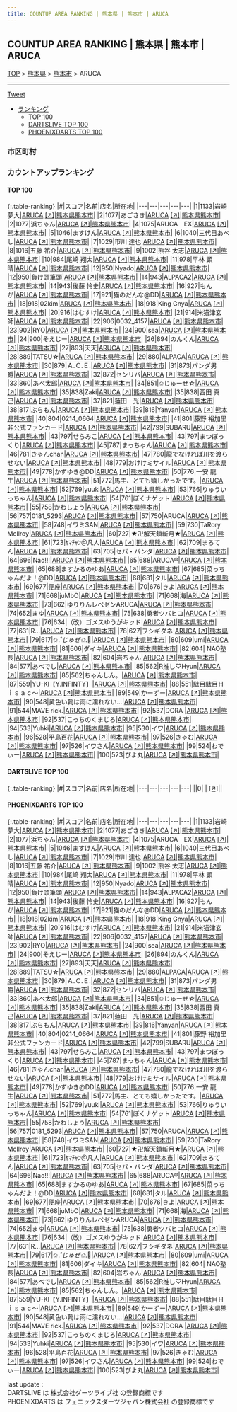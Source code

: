 ```yaml
---
title: COUNTUP AREA RANKING | 熊本県 | 熊本市 | ARUCA
---
```

## COUNTUP AREA RANKING | 熊本県 | 熊本市 | ARUCA

[TOP](/darts/rank/) > [熊本県](/darts/rank/熊本県/) > [熊本市](/darts/rank/熊本県/熊本市/) > ARUCA

___

<a href="https://twitter.com/share?ref_src=twsrc%5Etfw" data-text="COUNTUP AREA RANKING | 熊本県熊本市ARUCA" class="twitter-share-button" data-hashtags="DARTSLIVE,PHOENIXDARTS,darts,ダーツ" data-show-count="false">Tweet</a>

* [ランキング](#カウントアップランキング)
    * [TOP 100](#top-100)
    * [DARTSLIVE TOP 100](#dartslive-top-100)
    * [PHOENIXDARTS TOP 100](#phoenixdarts-top-100)

### 市区町村

<ul>

</ul>

### カウントアップランキング

#### TOP 100



{:.table-ranking}
|#|スコア|名前|店名|所在地|
|---|---|---|---|---|
|1|1133|<span class="rank-name-pd"><span class="pro-icon-pd"></span>岩崎 夢大</span>|<a href="/darts/rank/shops/76597.html">ARUCA</a> <a href="https://vs.phoenixdarts.com/jp/shop/shopDetailInfo/s_76597?s_seq=76597">[↗]</a>|<a href="/darts/rank/熊本県/熊本市">熊本県熊本市</a>|
|2|1077|<span class="rank-name-pd">あごさき</span>|<a href="/darts/rank/shops/76597.html">ARUCA</a> <a href="https://vs.phoenixdarts.com/jp/shop/shopDetailInfo/s_76597?s_seq=76597">[↗]</a>|<a href="/darts/rank/熊本県/熊本市">熊本県熊本市</a>|
|2|1077|<span class="rank-name-pd">浜ちゃん</span>|<a href="/darts/rank/shops/76597.html">ARUCA</a> <a href="https://vs.phoenixdarts.com/jp/shop/shopDetailInfo/s_76597?s_seq=76597">[↗]</a>|<a href="/darts/rank/熊本県/熊本市">熊本県熊本市</a>|
|4|1075|<span class="rank-name-pd">ARUCA　EX</span>|<a href="/darts/rank/shops/76597.html">ARUCA</a> <a href="https://vs.phoenixdarts.com/jp/shop/shopDetailInfo/s_76597?s_seq=76597">[↗]</a>|<a href="/darts/rank/熊本県/熊本市">熊本県熊本市</a>|
|5|1046|<span class="rank-name-pd">ますけん</span>|<a href="/darts/rank/shops/76597.html">ARUCA</a> <a href="https://vs.phoenixdarts.com/jp/shop/shopDetailInfo/s_76597?s_seq=76597">[↗]</a>|<a href="/darts/rank/熊本県/熊本市">熊本県熊本市</a>|
|6|1040|<span class="rank-name-pd">三代目あべし</span>|<a href="/darts/rank/shops/76597.html">ARUCA</a> <a href="https://vs.phoenixdarts.com/jp/shop/shopDetailInfo/s_76597?s_seq=76597">[↗]</a>|<a href="/darts/rank/熊本県/熊本市">熊本県熊本市</a>|
|7|1029|<span class="rank-name-pd"><span class="pro-icon-pd"></span>市川 達也</span>|<a href="/darts/rank/shops/76597.html">ARUCA</a> <a href="https://vs.phoenixdarts.com/jp/shop/shopDetailInfo/s_76597?s_seq=76597">[↗]</a>|<a href="/darts/rank/熊本県/熊本市">熊本県熊本市</a>|
|8|1016|<span class="rank-name-pd">五藤 祐介</span>|<a href="/darts/rank/shops/76597.html">ARUCA</a> <a href="https://vs.phoenixdarts.com/jp/shop/shopDetailInfo/s_76597?s_seq=76597">[↗]</a>|<a href="/darts/rank/熊本県/熊本市">熊本県熊本市</a>|
|9|1002|<span class="rank-name-pd">熊谷 太志</span>|<a href="/darts/rank/shops/76597.html">ARUCA</a> <a href="https://vs.phoenixdarts.com/jp/shop/shopDetailInfo/s_76597?s_seq=76597">[↗]</a>|<a href="/darts/rank/熊本県/熊本市">熊本県熊本市</a>|
|10|984|<span class="rank-name-pd"><span class="pro-icon-pd"></span>尾崎 翔太</span>|<a href="/darts/rank/shops/76597.html">ARUCA</a> <a href="https://vs.phoenixdarts.com/jp/shop/shopDetailInfo/s_76597?s_seq=76597">[↗]</a>|<a href="/darts/rank/熊本県/熊本市">熊本県熊本市</a>|
|11|978|<span class="rank-name-pd">平林 顕晴</span>|<a href="/darts/rank/shops/76597.html">ARUCA</a> <a href="https://vs.phoenixdarts.com/jp/shop/shopDetailInfo/s_76597?s_seq=76597">[↗]</a>|<a href="/darts/rank/熊本県/熊本市">熊本県熊本市</a>|
|12|950|<span class="rank-name-pd">Nyado</span>|<a href="/darts/rank/shops/76597.html">ARUCA</a> <a href="https://vs.phoenixdarts.com/jp/shop/shopDetailInfo/s_76597?s_seq=76597">[↗]</a>|<a href="/darts/rank/熊本県/熊本市">熊本県熊本市</a>|
|12|950|<span class="rank-name-pd">負け頭筆頭</span>|<a href="/darts/rank/shops/76597.html">ARUCA</a> <a href="https://vs.phoenixdarts.com/jp/shop/shopDetailInfo/s_76597?s_seq=76597">[↗]</a>|<a href="/darts/rank/熊本県/熊本市">熊本県熊本市</a>|
|14|943|<span class="rank-name-pd">ALPACA2</span>|<a href="/darts/rank/shops/76597.html">ARUCA</a> <a href="https://vs.phoenixdarts.com/jp/shop/shopDetailInfo/s_76597?s_seq=76597">[↗]</a>|<a href="/darts/rank/熊本県/熊本市">熊本県熊本市</a>|
|14|943|<span class="rank-name-pd">後藤 怜史</span>|<a href="/darts/rank/shops/76597.html">ARUCA</a> <a href="https://vs.phoenixdarts.com/jp/shop/shopDetailInfo/s_76597?s_seq=76597">[↗]</a>|<a href="/darts/rank/熊本県/熊本市">熊本県熊本市</a>|
|16|927|<span class="rank-name-pd">もんが</span>|<a href="/darts/rank/shops/76597.html">ARUCA</a> <a href="https://vs.phoenixdarts.com/jp/shop/shopDetailInfo/s_76597?s_seq=76597">[↗]</a>|<a href="/darts/rank/熊本県/熊本市">熊本県熊本市</a>|
|17|921|<span class="rank-name-pd">猫のだんな@DD</span>|<a href="/darts/rank/shops/76597.html">ARUCA</a> <a href="https://vs.phoenixdarts.com/jp/shop/shopDetailInfo/s_76597?s_seq=76597">[↗]</a>|<a href="/darts/rank/熊本県/熊本市">熊本県熊本市</a>|
|18|918|<span class="rank-name-pd">02kim</span>|<a href="/darts/rank/shops/76597.html">ARUCA</a> <a href="https://vs.phoenixdarts.com/jp/shop/shopDetailInfo/s_76597?s_seq=76597">[↗]</a>|<a href="/darts/rank/熊本県/熊本市">熊本県熊本市</a>|
|18|918|<span class="rank-name-pd">King Gnya</span>|<a href="/darts/rank/shops/76597.html">ARUCA</a> <a href="https://vs.phoenixdarts.com/jp/shop/shopDetailInfo/s_76597?s_seq=76597">[↗]</a>|<a href="/darts/rank/熊本県/熊本市">熊本県熊本市</a>|
|20|916|<span class="rank-name-pd">はむすけ</span>|<a href="/darts/rank/shops/76597.html">ARUCA</a> <a href="https://vs.phoenixdarts.com/jp/shop/shopDetailInfo/s_76597?s_seq=76597">[↗]</a>|<a href="/darts/rank/熊本県/熊本市">熊本県熊本市</a>|
|21|914|<span class="rank-name-pd">米猫津玄師</span>|<a href="/darts/rank/shops/76597.html">ARUCA</a> <a href="https://vs.phoenixdarts.com/jp/shop/shopDetailInfo/s_76597?s_seq=76597">[↗]</a>|<a href="/darts/rank/熊本県/熊本市">熊本県熊本市</a>|
|22|906|<span class="rank-name-pd">0032_4157</span>|<a href="/darts/rank/shops/76597.html">ARUCA</a> <a href="https://vs.phoenixdarts.com/jp/shop/shopDetailInfo/s_76597?s_seq=76597">[↗]</a>|<a href="/darts/rank/熊本県/熊本市">熊本県熊本市</a>|
|23|902|<span class="rank-name-pd">RYO</span>|<a href="/darts/rank/shops/76597.html">ARUCA</a> <a href="https://vs.phoenixdarts.com/jp/shop/shopDetailInfo/s_76597?s_seq=76597">[↗]</a>|<a href="/darts/rank/熊本県/熊本市">熊本県熊本市</a>|
|24|900|<span class="rank-name-pd">sea</span>|<a href="/darts/rank/shops/76597.html">ARUCA</a> <a href="https://vs.phoenixdarts.com/jp/shop/shopDetailInfo/s_76597?s_seq=76597">[↗]</a>|<a href="/darts/rank/熊本県/熊本市">熊本県熊本市</a>|
|24|900|<span class="rank-name-pd">そえじー</span>|<a href="/darts/rank/shops/76597.html">ARUCA</a> <a href="https://vs.phoenixdarts.com/jp/shop/shopDetailInfo/s_76597?s_seq=76597">[↗]</a>|<a href="/darts/rank/熊本県/熊本市">熊本県熊本市</a>|
|26|894|<span class="rank-name-pd">のんくん</span>|<a href="/darts/rank/shops/76597.html">ARUCA</a> <a href="https://vs.phoenixdarts.com/jp/shop/shopDetailInfo/s_76597?s_seq=76597">[↗]</a>|<a href="/darts/rank/熊本県/熊本市">熊本県熊本市</a>|
|27|893|<span class="rank-name-pd">天天</span>|<a href="/darts/rank/shops/76597.html">ARUCA</a> <a href="https://vs.phoenixdarts.com/jp/shop/shopDetailInfo/s_76597?s_seq=76597">[↗]</a>|<a href="/darts/rank/熊本県/熊本市">熊本県熊本市</a>|
|28|889|<span class="rank-name-pd">TATSU☆</span>|<a href="/darts/rank/shops/76597.html">ARUCA</a> <a href="https://vs.phoenixdarts.com/jp/shop/shopDetailInfo/s_76597?s_seq=76597">[↗]</a>|<a href="/darts/rank/熊本県/熊本市">熊本県熊本市</a>|
|29|880|<span class="rank-name-pd">ALPACA</span>|<a href="/darts/rank/shops/76597.html">ARUCA</a> <a href="https://vs.phoenixdarts.com/jp/shop/shopDetailInfo/s_76597?s_seq=76597">[↗]</a>|<a href="/darts/rank/熊本県/熊本市">熊本県熊本市</a>|
|30|879|<span class="rank-name-pd">Ａ.Ｃ.Ｅ.</span>|<a href="/darts/rank/shops/76597.html">ARUCA</a> <a href="https://vs.phoenixdarts.com/jp/shop/shopDetailInfo/s_76597?s_seq=76597">[↗]</a>|<a href="/darts/rank/熊本県/熊本市">熊本県熊本市</a>|
|31|873|<span class="rank-name-pd">パンダ男爵</span>|<a href="/darts/rank/shops/76597.html">ARUCA</a> <a href="https://vs.phoenixdarts.com/jp/shop/shopDetailInfo/s_76597?s_seq=76597">[↗]</a>|<a href="/darts/rank/熊本県/熊本市">熊本県熊本市</a>|
|32|872|<span class="rank-name-pd">センリバ</span>|<a href="/darts/rank/shops/76597.html">ARUCA</a> <a href="https://vs.phoenixdarts.com/jp/shop/shopDetailInfo/s_76597?s_seq=76597">[↗]</a>|<a href="/darts/rank/熊本県/熊本市">熊本県熊本市</a>|
|33|860|<span class="rank-name-pd">あべ太郎</span>|<a href="/darts/rank/shops/76597.html">ARUCA</a> <a href="https://vs.phoenixdarts.com/jp/shop/shopDetailInfo/s_76597?s_seq=76597">[↗]</a>|<a href="/darts/rank/熊本県/熊本市">熊本県熊本市</a>|
|34|851|<span class="rank-name-pd">✩じゅーぜ☆</span>|<a href="/darts/rank/shops/76597.html">ARUCA</a> <a href="https://vs.phoenixdarts.com/jp/shop/shopDetailInfo/s_76597?s_seq=76597">[↗]</a>|<a href="/darts/rank/熊本県/熊本市">熊本県熊本市</a>|
|35|838|<span class="rank-name-pd">Zaki</span>|<a href="/darts/rank/shops/76597.html">ARUCA</a> <a href="https://vs.phoenixdarts.com/jp/shop/shopDetailInfo/s_76597?s_seq=76597">[↗]</a>|<a href="/darts/rank/熊本県/熊本市">熊本県熊本市</a>|
|35|838|<span class="rank-name-pd"><span class="pro-icon-pd"></span>西田 真己</span>|<a href="/darts/rank/shops/76597.html">ARUCA</a> <a href="https://vs.phoenixdarts.com/jp/shop/shopDetailInfo/s_76597?s_seq=76597">[↗]</a>|<a href="/darts/rank/熊本県/熊本市">熊本県熊本市</a>|
|37|821|<span class="rank-name-pd">蓮田　光</span>|<a href="/darts/rank/shops/76597.html">ARUCA</a> <a href="https://vs.phoenixdarts.com/jp/shop/shopDetailInfo/s_76597?s_seq=76597">[↗]</a>|<a href="/darts/rank/熊本県/熊本市">熊本県熊本市</a>|
|38|817|<span class="rank-name-pd">ぶらもん</span>|<a href="/darts/rank/shops/76597.html">ARUCA</a> <a href="https://vs.phoenixdarts.com/jp/shop/shopDetailInfo/s_76597?s_seq=76597">[↗]</a>|<a href="/darts/rank/熊本県/熊本市">熊本県熊本市</a>|
|39|816|<span class="rank-name-pd">Yanyan</span>|<a href="/darts/rank/shops/76597.html">ARUCA</a> <a href="https://vs.phoenixdarts.com/jp/shop/shopDetailInfo/s_76597?s_seq=76597">[↗]</a>|<a href="/darts/rank/熊本県/熊本市">熊本県熊本市</a>|
|40|804|<span class="rank-name-pd">0214_0664</span>|<a href="/darts/rank/shops/76597.html">ARUCA</a> <a href="https://vs.phoenixdarts.com/jp/shop/shopDetailInfo/s_76597?s_seq=76597">[↗]</a>|<a href="/darts/rank/熊本県/熊本市">熊本県熊本市</a>|
|41|801|<span class="rank-name-pd">藤野 裕加里　非公式ファンカード</span>|<a href="/darts/rank/shops/76597.html">ARUCA</a> <a href="https://vs.phoenixdarts.com/jp/shop/shopDetailInfo/s_76597?s_seq=76597">[↗]</a>|<a href="/darts/rank/熊本県/熊本市">熊本県熊本市</a>|
|42|799|<span class="rank-name-pd">SUBARU</span>|<a href="/darts/rank/shops/76597.html">ARUCA</a> <a href="https://vs.phoenixdarts.com/jp/shop/shopDetailInfo/s_76597?s_seq=76597">[↗]</a>|<a href="/darts/rank/熊本県/熊本市">熊本県熊本市</a>|
|43|797|<span class="rank-name-pd">せらみこ</span>|<a href="/darts/rank/shops/76597.html">ARUCA</a> <a href="https://vs.phoenixdarts.com/jp/shop/shopDetailInfo/s_76597?s_seq=76597">[↗]</a>|<a href="/darts/rank/熊本県/熊本市">熊本県熊本市</a>|
|43|797|<span class="rank-name-pd">まつぼっくり</span>|<a href="/darts/rank/shops/76597.html">ARUCA</a> <a href="https://vs.phoenixdarts.com/jp/shop/shopDetailInfo/s_76597?s_seq=76597">[↗]</a>|<a href="/darts/rank/熊本県/熊本市">熊本県熊本市</a>|
|45|787|<span class="rank-name-pd">まっちゃん</span>|<a href="/darts/rank/shops/76597.html">ARUCA</a> <a href="https://vs.phoenixdarts.com/jp/shop/shopDetailInfo/s_76597?s_seq=76597">[↗]</a>|<a href="/darts/rank/熊本県/熊本市">熊本県熊本市</a>|
|46|781|<span class="rank-name-pd">きゃんchan</span>|<a href="/darts/rank/shops/76597.html">ARUCA</a> <a href="https://vs.phoenixdarts.com/jp/shop/shopDetailInfo/s_76597?s_seq=76597">[↗]</a>|<a href="/darts/rank/熊本県/熊本市">熊本県熊本市</a>|
|47|780|<span class="rank-name-pd">龍でなければ川を渡らせない</span>|<a href="/darts/rank/shops/76597.html">ARUCA</a> <a href="https://vs.phoenixdarts.com/jp/shop/shopDetailInfo/s_76597?s_seq=76597">[↗]</a>|<a href="/darts/rank/熊本県/熊本市">熊本県熊本市</a>|
|48|779|<span class="rank-name-pd">おけけミサイル</span>|<a href="/darts/rank/shops/76597.html">ARUCA</a> <a href="https://vs.phoenixdarts.com/jp/shop/shopDetailInfo/s_76597?s_seq=76597">[↗]</a>|<a href="/darts/rank/熊本県/熊本市">熊本県熊本市</a>|
|49|778|<span class="rank-name-pd">かずゆき@DD</span>|<a href="/darts/rank/shops/76597.html">ARUCA</a> <a href="https://vs.phoenixdarts.com/jp/shop/shopDetailInfo/s_76597?s_seq=76597">[↗]</a>|<a href="/darts/rank/熊本県/熊本市">熊本県熊本市</a>|
|50|776|<span class="rank-name-pd"><span class="pro-icon-pd"></span>一安 龍生</span>|<a href="/darts/rank/shops/76597.html">ARUCA</a> <a href="https://vs.phoenixdarts.com/jp/shop/shopDetailInfo/s_76597?s_seq=76597">[↗]</a>|<a href="/darts/rank/熊本県/熊本市">熊本県熊本市</a>|
|51|772|<span class="rank-name-pd">馬主、とても嬉しかったです。</span>|<a href="/darts/rank/shops/76597.html">ARUCA</a> <a href="https://vs.phoenixdarts.com/jp/shop/shopDetailInfo/s_76597?s_seq=76597">[↗]</a>|<a href="/darts/rank/熊本県/熊本市">熊本県熊本市</a>|
|52|769|<span class="rank-name-pd">yuuki</span>|<a href="/darts/rank/shops/76597.html">ARUCA</a> <a href="https://vs.phoenixdarts.com/jp/shop/shopDetailInfo/s_76597?s_seq=76597">[↗]</a>|<a href="/darts/rank/熊本県/熊本市">熊本県熊本市</a>|
|53|766|<span class="rank-name-pd">りゅういっちゃん</span>|<a href="/darts/rank/shops/76597.html">ARUCA</a> <a href="https://vs.phoenixdarts.com/jp/shop/shopDetailInfo/s_76597?s_seq=76597">[↗]</a>|<a href="/darts/rank/熊本県/熊本市">熊本県熊本市</a>|
|54|761|<span class="rank-name-pd">ぼくナゲット</span>|<a href="/darts/rank/shops/76597.html">ARUCA</a> <a href="https://vs.phoenixdarts.com/jp/shop/shopDetailInfo/s_76597?s_seq=76597">[↗]</a>|<a href="/darts/rank/熊本県/熊本市">熊本県熊本市</a>|
|55|758|<span class="rank-name-pd">かわしょう</span>|<a href="/darts/rank/shops/76597.html">ARUCA</a> <a href="https://vs.phoenixdarts.com/jp/shop/shopDetailInfo/s_76597?s_seq=76597">[↗]</a>|<a href="/darts/rank/熊本県/熊本市">熊本県熊本市</a>|
|56|757|<span class="rank-name-pd">0181_5293</span>|<a href="/darts/rank/shops/76597.html">ARUCA</a> <a href="https://vs.phoenixdarts.com/jp/shop/shopDetailInfo/s_76597?s_seq=76597">[↗]</a>|<a href="/darts/rank/熊本県/熊本市">熊本県熊本市</a>|
|57|750|<span class="rank-name-pd">ARUCA</span>|<a href="/darts/rank/shops/76597.html">ARUCA</a> <a href="https://vs.phoenixdarts.com/jp/shop/shopDetailInfo/s_76597?s_seq=76597">[↗]</a>|<a href="/darts/rank/熊本県/熊本市">熊本県熊本市</a>|
|58|748|<span class="rank-name-pd">イワミSAN</span>|<a href="/darts/rank/shops/76597.html">ARUCA</a> <a href="https://vs.phoenixdarts.com/jp/shop/shopDetailInfo/s_76597?s_seq=76597">[↗]</a>|<a href="/darts/rank/熊本県/熊本市">熊本県熊本市</a>|
|59|730|<span class="rank-name-pd">TaRory McIlroy</span>|<a href="/darts/rank/shops/76597.html">ARUCA</a> <a href="https://vs.phoenixdarts.com/jp/shop/shopDetailInfo/s_76597?s_seq=76597">[↗]</a>|<a href="/darts/rank/熊本県/熊本市">熊本県熊本市</a>|
|60|727|<span class="rank-name-pd">★卍解天鎖斬月★</span>|<a href="/darts/rank/shops/76597.html">ARUCA</a> <a href="https://vs.phoenixdarts.com/jp/shop/shopDetailInfo/s_76597?s_seq=76597">[↗]</a>|<a href="/darts/rank/熊本県/熊本市">熊本県熊本市</a>|
|61|723|<span class="rank-name-pd">ﾔﾏﾁｬﾝ＠凡人</span>|<a href="/darts/rank/shops/76597.html">ARUCA</a> <a href="https://vs.phoenixdarts.com/jp/shop/shopDetailInfo/s_76597?s_seq=76597">[↗]</a>|<a href="/darts/rank/熊本県/熊本市">熊本県熊本市</a>|
|62|709|<span class="rank-name-pd">まろてん</span>|<a href="/darts/rank/shops/76597.html">ARUCA</a> <a href="https://vs.phoenixdarts.com/jp/shop/shopDetailInfo/s_76597?s_seq=76597">[↗]</a>|<a href="/darts/rank/熊本県/熊本市">熊本県熊本市</a>|
|63|705|<span class="rank-name-pd">セパ・パンダ</span>|<a href="/darts/rank/shops/76597.html">ARUCA</a> <a href="https://vs.phoenixdarts.com/jp/shop/shopDetailInfo/s_76597?s_seq=76597">[↗]</a>|<a href="/darts/rank/熊本県/熊本市">熊本県熊本市</a>|
|64|696|<span class="rank-name-pd">Nao!!!</span>|<a href="/darts/rank/shops/76597.html">ARUCA</a> <a href="https://vs.phoenixdarts.com/jp/shop/shopDetailInfo/s_76597?s_seq=76597">[↗]</a>|<a href="/darts/rank/熊本県/熊本市">熊本県熊本市</a>|
|65|688|<span class="rank-name-pd">ARUCA®️</span>|<a href="/darts/rank/shops/76597.html">ARUCA</a> <a href="https://vs.phoenixdarts.com/jp/shop/shopDetailInfo/s_76597?s_seq=76597">[↗]</a>|<a href="/darts/rank/熊本県/熊本市">熊本県熊本市</a>|
|65|688|<span class="rank-name-pd">ますかるのゆあ</span>|<a href="/darts/rank/shops/76597.html">ARUCA</a> <a href="https://vs.phoenixdarts.com/jp/shop/shopDetailInfo/s_76597?s_seq=76597">[↗]</a>|<a href="/darts/rank/熊本県/熊本市">熊本県熊本市</a>|
|67|685|<span class="rank-name-pd">菜っちゃんだよ！@DD</span>|<a href="/darts/rank/shops/76597.html">ARUCA</a> <a href="https://vs.phoenixdarts.com/jp/shop/shopDetailInfo/s_76597?s_seq=76597">[↗]</a>|<a href="/darts/rank/熊本県/熊本市">熊本県熊本市</a>|
|68|681|<span class="rank-name-pd">タル</span>|<a href="/darts/rank/shops/76597.html">ARUCA</a> <a href="https://vs.phoenixdarts.com/jp/shop/shopDetailInfo/s_76597?s_seq=76597">[↗]</a>|<a href="/darts/rank/熊本県/熊本市">熊本県熊本市</a>|
|69|677|<span class="rank-name-pd">便座</span>|<a href="/darts/rank/shops/76597.html">ARUCA</a> <a href="https://vs.phoenixdarts.com/jp/shop/shopDetailInfo/s_76597?s_seq=76597">[↗]</a>|<a href="/darts/rank/熊本県/熊本市">熊本県熊本市</a>|
|70|676|<span class="rank-name-pd">きよ</span>|<a href="/darts/rank/shops/76597.html">ARUCA</a> <a href="https://vs.phoenixdarts.com/jp/shop/shopDetailInfo/s_76597?s_seq=76597">[↗]</a>|<a href="/darts/rank/熊本県/熊本市">熊本県熊本市</a>|
|71|668|<span class="rank-name-pd">juMbO</span>|<a href="/darts/rank/shops/76597.html">ARUCA</a> <a href="https://vs.phoenixdarts.com/jp/shop/shopDetailInfo/s_76597?s_seq=76597">[↗]</a>|<a href="/darts/rank/熊本県/熊本市">熊本県熊本市</a>|
|71|668|<span class="rank-name-pd">海</span>|<a href="/darts/rank/shops/76597.html">ARUCA</a> <a href="https://vs.phoenixdarts.com/jp/shop/shopDetailInfo/s_76597?s_seq=76597">[↗]</a>|<a href="/darts/rank/熊本県/熊本市">熊本県熊本市</a>|
|73|662|<span class="rank-name-pd">ゆりりんレペゼンARUCA</span>|<a href="/darts/rank/shops/76597.html">ARUCA</a> <a href="https://vs.phoenixdarts.com/jp/shop/shopDetailInfo/s_76597?s_seq=76597">[↗]</a>|<a href="/darts/rank/熊本県/熊本市">熊本県熊本市</a>|
|74|652|<span class="rank-name-pd">まゆ</span>|<a href="/darts/rank/shops/76597.html">ARUCA</a> <a href="https://vs.phoenixdarts.com/jp/shop/shopDetailInfo/s_76597?s_seq=76597">[↗]</a>|<a href="/darts/rank/熊本県/熊本市">熊本県熊本市</a>|
|75|638|<span class="rank-name-pd">勇者ツバヒコ</span>|<a href="/darts/rank/shops/76597.html">ARUCA</a> <a href="https://vs.phoenixdarts.com/jp/shop/shopDetailInfo/s_76597?s_seq=76597">[↗]</a>|<a href="/darts/rank/熊本県/熊本市">熊本県熊本市</a>|
|76|634|<span class="rank-name-pd">（改）ゴメスゆうがキッド</span>|<a href="/darts/rank/shops/76597.html">ARUCA</a> <a href="https://vs.phoenixdarts.com/jp/shop/shopDetailInfo/s_76597?s_seq=76597">[↗]</a>|<a href="/darts/rank/熊本県/熊本市">熊本県熊本市</a>|
|77|631|<span class="rank-name-pd">R...</span>|<a href="/darts/rank/shops/76597.html">ARUCA</a> <a href="https://vs.phoenixdarts.com/jp/shop/shopDetailInfo/s_76597?s_seq=76597">[↗]</a>|<a href="/darts/rank/熊本県/熊本市">熊本県熊本市</a>|
|78|627|<span class="rank-name-pd">フシギダネ</span>|<a href="/darts/rank/shops/76597.html">ARUCA</a> <a href="https://vs.phoenixdarts.com/jp/shop/shopDetailInfo/s_76597?s_seq=76597">[↗]</a>|<a href="/darts/rank/熊本県/熊本市">熊本県熊本市</a>|
|79|617|<span class="rank-name-pd">✩.*˚じゅぜ✩*.ﾟ</span>|<a href="/darts/rank/shops/76597.html">ARUCA</a> <a href="https://vs.phoenixdarts.com/jp/shop/shopDetailInfo/s_76597?s_seq=76597">[↗]</a>|<a href="/darts/rank/熊本県/熊本市">熊本県熊本市</a>|
|80|609|<span class="rank-name-pd">umi</span>|<a href="/darts/rank/shops/76597.html">ARUCA</a> <a href="https://vs.phoenixdarts.com/jp/shop/shopDetailInfo/s_76597?s_seq=76597">[↗]</a>|<a href="/darts/rank/熊本県/熊本市">熊本県熊本市</a>|
|81|606|<span class="rank-name-pd">ダイキ</span>|<a href="/darts/rank/shops/76597.html">ARUCA</a> <a href="https://vs.phoenixdarts.com/jp/shop/shopDetailInfo/s_76597?s_seq=76597">[↗]</a>|<a href="/darts/rank/熊本県/熊本市">熊本県熊本市</a>|
|82|604|<span class="rank-name-pd"> NAO塾長</span>|<a href="/darts/rank/shops/76597.html">ARUCA</a> <a href="https://vs.phoenixdarts.com/jp/shop/shopDetailInfo/s_76597?s_seq=76597">[↗]</a>|<a href="/darts/rank/熊本県/熊本市">熊本県熊本市</a>|
|82|604|<span class="rank-name-pd">岩ちゃん</span>|<a href="/darts/rank/shops/76597.html">ARUCA</a> <a href="https://vs.phoenixdarts.com/jp/shop/shopDetailInfo/s_76597?s_seq=76597">[↗]</a>|<a href="/darts/rank/熊本県/熊本市">熊本県熊本市</a>|
|84|577|<span class="rank-name-pd">あべでし</span>|<a href="/darts/rank/shops/76597.html">ARUCA</a> <a href="https://vs.phoenixdarts.com/jp/shop/shopDetailInfo/s_76597?s_seq=76597">[↗]</a>|<a href="/darts/rank/熊本県/熊本市">熊本県熊本市</a>|
|85|562|<span class="rank-name-pd">R推し♡Hyun</span>|<a href="/darts/rank/shops/76597.html">ARUCA</a> <a href="https://vs.phoenixdarts.com/jp/shop/shopDetailInfo/s_76597?s_seq=76597">[↗]</a>|<a href="/darts/rank/熊本県/熊本市">熊本県熊本市</a>|
|85|562|<span class="rank-name-pd">ちゃんしん。</span>|<a href="/darts/rank/shops/76597.html">ARUCA</a> <a href="https://vs.phoenixdarts.com/jp/shop/shopDetailInfo/s_76597?s_seq=76597">[↗]</a>|<a href="/darts/rank/熊本県/熊本市">熊本県熊本市</a>|
|87|559|<span class="rank-name-pd">YU-KI【Y.INFINTY】</span>|<a href="/darts/rank/shops/76597.html">ARUCA</a> <a href="https://vs.phoenixdarts.com/jp/shop/shopDetailInfo/s_76597?s_seq=76597">[↗]</a>|<a href="/darts/rank/熊本県/熊本市">熊本県熊本市</a>|
|88|551|<span class="rank-name-pd">駄目駄目Ｈｉｓａｃ～</span>|<a href="/darts/rank/shops/76597.html">ARUCA</a> <a href="https://vs.phoenixdarts.com/jp/shop/shopDetailInfo/s_76597?s_seq=76597">[↗]</a>|<a href="/darts/rank/熊本県/熊本市">熊本県熊本市</a>|
|89|549|<span class="rank-name-pd">かーずー</span>|<a href="/darts/rank/shops/76597.html">ARUCA</a> <a href="https://vs.phoenixdarts.com/jp/shop/shopDetailInfo/s_76597?s_seq=76597">[↗]</a>|<a href="/darts/rank/熊本県/熊本市">熊本県熊本市</a>|
|90|548|<span class="rank-name-pd">黄色い靴は雨に濡れない…</span>|<a href="/darts/rank/shops/76597.html">ARUCA</a> <a href="https://vs.phoenixdarts.com/jp/shop/shopDetailInfo/s_76597?s_seq=76597">[↗]</a>|<a href="/darts/rank/熊本県/熊本市">熊本県熊本市</a>|
|91|544|<span class="rank-name-pd">MAVE rick.</span>|<a href="/darts/rank/shops/76597.html">ARUCA</a> <a href="https://vs.phoenixdarts.com/jp/shop/shopDetailInfo/s_76597?s_seq=76597">[↗]</a>|<a href="/darts/rank/熊本県/熊本市">熊本県熊本市</a>|
|92|537|<span class="rank-name-pd">DORA </span>|<a href="/darts/rank/shops/76597.html">ARUCA</a> <a href="https://vs.phoenixdarts.com/jp/shop/shopDetailInfo/s_76597?s_seq=76597">[↗]</a>|<a href="/darts/rank/熊本県/熊本市">熊本県熊本市</a>|
|92|537|<span class="rank-name-pd">こっちのくまじろ</span>|<a href="/darts/rank/shops/76597.html">ARUCA</a> <a href="https://vs.phoenixdarts.com/jp/shop/shopDetailInfo/s_76597?s_seq=76597">[↗]</a>|<a href="/darts/rank/熊本県/熊本市">熊本県熊本市</a>|
|94|533|<span class="rank-name-pd">Yuhki</span>|<a href="/darts/rank/shops/76597.html">ARUCA</a> <a href="https://vs.phoenixdarts.com/jp/shop/shopDetailInfo/s_76597?s_seq=76597">[↗]</a>|<a href="/darts/rank/熊本県/熊本市">熊本県熊本市</a>|
|95|530|<span class="rank-name-pd">イワ</span>|<a href="/darts/rank/shops/76597.html">ARUCA</a> <a href="https://vs.phoenixdarts.com/jp/shop/shopDetailInfo/s_76597?s_seq=76597">[↗]</a>|<a href="/darts/rank/熊本県/熊本市">熊本県熊本市</a>|
|96|528|<span class="rank-name-pd">平島百花</span>|<a href="/darts/rank/shops/76597.html">ARUCA</a> <a href="https://vs.phoenixdarts.com/jp/shop/shopDetailInfo/s_76597?s_seq=76597">[↗]</a>|<a href="/darts/rank/熊本県/熊本市">熊本県熊本市</a>|
|97|526|<span class="rank-name-pd">きゃむ</span>|<a href="/darts/rank/shops/76597.html">ARUCA</a> <a href="https://vs.phoenixdarts.com/jp/shop/shopDetailInfo/s_76597?s_seq=76597">[↗]</a>|<a href="/darts/rank/熊本県/熊本市">熊本県熊本市</a>|
|97|526|<span class="rank-name-pd">イワさん</span>|<a href="/darts/rank/shops/76597.html">ARUCA</a> <a href="https://vs.phoenixdarts.com/jp/shop/shopDetailInfo/s_76597?s_seq=76597">[↗]</a>|<a href="/darts/rank/熊本県/熊本市">熊本県熊本市</a>|
|99|524|<span class="rank-name-pd">わでぃー</span>|<a href="/darts/rank/shops/76597.html">ARUCA</a> <a href="https://vs.phoenixdarts.com/jp/shop/shopDetailInfo/s_76597?s_seq=76597">[↗]</a>|<a href="/darts/rank/熊本県/熊本市">熊本県熊本市</a>|
|100|523|<span class="rank-name-pd">ぴよ丸</span>|<a href="/darts/rank/shops/76597.html">ARUCA</a> <a href="https://vs.phoenixdarts.com/jp/shop/shopDetailInfo/s_76597?s_seq=76597">[↗]</a>|<a href="/darts/rank/熊本県/熊本市">熊本県熊本市</a>|


#### DARTSLIVE TOP 100



{:.table-ranking}
|#|スコア|名前|店名|所在地|
|---|---|---|---|---|
||0|<span class="rank-name-dl"> </span>|<a href="/darts/rank/shops/.html"></a> <a href="">[↗]</a>|<a href="/darts/rank//"></a>|


#### PHOENIXDARTS TOP 100



{:.table-ranking}
|#|スコア|名前|店名|所在地|
|---|---|---|---|---|
|1|1133|<span class="rank-name-pd"><span class="pro-icon-pd"></span>岩崎 夢大</span>|<a href="/darts/rank/shops/76597.html">ARUCA</a> <a href="https://vs.phoenixdarts.com/jp/shop/shopDetailInfo/s_76597?s_seq=76597">[↗]</a>|<a href="/darts/rank/熊本県/熊本市">熊本県熊本市</a>|
|2|1077|<span class="rank-name-pd">あごさき</span>|<a href="/darts/rank/shops/76597.html">ARUCA</a> <a href="https://vs.phoenixdarts.com/jp/shop/shopDetailInfo/s_76597?s_seq=76597">[↗]</a>|<a href="/darts/rank/熊本県/熊本市">熊本県熊本市</a>|
|2|1077|<span class="rank-name-pd">浜ちゃん</span>|<a href="/darts/rank/shops/76597.html">ARUCA</a> <a href="https://vs.phoenixdarts.com/jp/shop/shopDetailInfo/s_76597?s_seq=76597">[↗]</a>|<a href="/darts/rank/熊本県/熊本市">熊本県熊本市</a>|
|4|1075|<span class="rank-name-pd">ARUCA　EX</span>|<a href="/darts/rank/shops/76597.html">ARUCA</a> <a href="https://vs.phoenixdarts.com/jp/shop/shopDetailInfo/s_76597?s_seq=76597">[↗]</a>|<a href="/darts/rank/熊本県/熊本市">熊本県熊本市</a>|
|5|1046|<span class="rank-name-pd">ますけん</span>|<a href="/darts/rank/shops/76597.html">ARUCA</a> <a href="https://vs.phoenixdarts.com/jp/shop/shopDetailInfo/s_76597?s_seq=76597">[↗]</a>|<a href="/darts/rank/熊本県/熊本市">熊本県熊本市</a>|
|6|1040|<span class="rank-name-pd">三代目あべし</span>|<a href="/darts/rank/shops/76597.html">ARUCA</a> <a href="https://vs.phoenixdarts.com/jp/shop/shopDetailInfo/s_76597?s_seq=76597">[↗]</a>|<a href="/darts/rank/熊本県/熊本市">熊本県熊本市</a>|
|7|1029|<span class="rank-name-pd"><span class="pro-icon-pd"></span>市川 達也</span>|<a href="/darts/rank/shops/76597.html">ARUCA</a> <a href="https://vs.phoenixdarts.com/jp/shop/shopDetailInfo/s_76597?s_seq=76597">[↗]</a>|<a href="/darts/rank/熊本県/熊本市">熊本県熊本市</a>|
|8|1016|<span class="rank-name-pd">五藤 祐介</span>|<a href="/darts/rank/shops/76597.html">ARUCA</a> <a href="https://vs.phoenixdarts.com/jp/shop/shopDetailInfo/s_76597?s_seq=76597">[↗]</a>|<a href="/darts/rank/熊本県/熊本市">熊本県熊本市</a>|
|9|1002|<span class="rank-name-pd">熊谷 太志</span>|<a href="/darts/rank/shops/76597.html">ARUCA</a> <a href="https://vs.phoenixdarts.com/jp/shop/shopDetailInfo/s_76597?s_seq=76597">[↗]</a>|<a href="/darts/rank/熊本県/熊本市">熊本県熊本市</a>|
|10|984|<span class="rank-name-pd"><span class="pro-icon-pd"></span>尾崎 翔太</span>|<a href="/darts/rank/shops/76597.html">ARUCA</a> <a href="https://vs.phoenixdarts.com/jp/shop/shopDetailInfo/s_76597?s_seq=76597">[↗]</a>|<a href="/darts/rank/熊本県/熊本市">熊本県熊本市</a>|
|11|978|<span class="rank-name-pd">平林 顕晴</span>|<a href="/darts/rank/shops/76597.html">ARUCA</a> <a href="https://vs.phoenixdarts.com/jp/shop/shopDetailInfo/s_76597?s_seq=76597">[↗]</a>|<a href="/darts/rank/熊本県/熊本市">熊本県熊本市</a>|
|12|950|<span class="rank-name-pd">Nyado</span>|<a href="/darts/rank/shops/76597.html">ARUCA</a> <a href="https://vs.phoenixdarts.com/jp/shop/shopDetailInfo/s_76597?s_seq=76597">[↗]</a>|<a href="/darts/rank/熊本県/熊本市">熊本県熊本市</a>|
|12|950|<span class="rank-name-pd">負け頭筆頭</span>|<a href="/darts/rank/shops/76597.html">ARUCA</a> <a href="https://vs.phoenixdarts.com/jp/shop/shopDetailInfo/s_76597?s_seq=76597">[↗]</a>|<a href="/darts/rank/熊本県/熊本市">熊本県熊本市</a>|
|14|943|<span class="rank-name-pd">ALPACA2</span>|<a href="/darts/rank/shops/76597.html">ARUCA</a> <a href="https://vs.phoenixdarts.com/jp/shop/shopDetailInfo/s_76597?s_seq=76597">[↗]</a>|<a href="/darts/rank/熊本県/熊本市">熊本県熊本市</a>|
|14|943|<span class="rank-name-pd">後藤 怜史</span>|<a href="/darts/rank/shops/76597.html">ARUCA</a> <a href="https://vs.phoenixdarts.com/jp/shop/shopDetailInfo/s_76597?s_seq=76597">[↗]</a>|<a href="/darts/rank/熊本県/熊本市">熊本県熊本市</a>|
|16|927|<span class="rank-name-pd">もんが</span>|<a href="/darts/rank/shops/76597.html">ARUCA</a> <a href="https://vs.phoenixdarts.com/jp/shop/shopDetailInfo/s_76597?s_seq=76597">[↗]</a>|<a href="/darts/rank/熊本県/熊本市">熊本県熊本市</a>|
|17|921|<span class="rank-name-pd">猫のだんな@DD</span>|<a href="/darts/rank/shops/76597.html">ARUCA</a> <a href="https://vs.phoenixdarts.com/jp/shop/shopDetailInfo/s_76597?s_seq=76597">[↗]</a>|<a href="/darts/rank/熊本県/熊本市">熊本県熊本市</a>|
|18|918|<span class="rank-name-pd">02kim</span>|<a href="/darts/rank/shops/76597.html">ARUCA</a> <a href="https://vs.phoenixdarts.com/jp/shop/shopDetailInfo/s_76597?s_seq=76597">[↗]</a>|<a href="/darts/rank/熊本県/熊本市">熊本県熊本市</a>|
|18|918|<span class="rank-name-pd">King Gnya</span>|<a href="/darts/rank/shops/76597.html">ARUCA</a> <a href="https://vs.phoenixdarts.com/jp/shop/shopDetailInfo/s_76597?s_seq=76597">[↗]</a>|<a href="/darts/rank/熊本県/熊本市">熊本県熊本市</a>|
|20|916|<span class="rank-name-pd">はむすけ</span>|<a href="/darts/rank/shops/76597.html">ARUCA</a> <a href="https://vs.phoenixdarts.com/jp/shop/shopDetailInfo/s_76597?s_seq=76597">[↗]</a>|<a href="/darts/rank/熊本県/熊本市">熊本県熊本市</a>|
|21|914|<span class="rank-name-pd">米猫津玄師</span>|<a href="/darts/rank/shops/76597.html">ARUCA</a> <a href="https://vs.phoenixdarts.com/jp/shop/shopDetailInfo/s_76597?s_seq=76597">[↗]</a>|<a href="/darts/rank/熊本県/熊本市">熊本県熊本市</a>|
|22|906|<span class="rank-name-pd">0032_4157</span>|<a href="/darts/rank/shops/76597.html">ARUCA</a> <a href="https://vs.phoenixdarts.com/jp/shop/shopDetailInfo/s_76597?s_seq=76597">[↗]</a>|<a href="/darts/rank/熊本県/熊本市">熊本県熊本市</a>|
|23|902|<span class="rank-name-pd">RYO</span>|<a href="/darts/rank/shops/76597.html">ARUCA</a> <a href="https://vs.phoenixdarts.com/jp/shop/shopDetailInfo/s_76597?s_seq=76597">[↗]</a>|<a href="/darts/rank/熊本県/熊本市">熊本県熊本市</a>|
|24|900|<span class="rank-name-pd">sea</span>|<a href="/darts/rank/shops/76597.html">ARUCA</a> <a href="https://vs.phoenixdarts.com/jp/shop/shopDetailInfo/s_76597?s_seq=76597">[↗]</a>|<a href="/darts/rank/熊本県/熊本市">熊本県熊本市</a>|
|24|900|<span class="rank-name-pd">そえじー</span>|<a href="/darts/rank/shops/76597.html">ARUCA</a> <a href="https://vs.phoenixdarts.com/jp/shop/shopDetailInfo/s_76597?s_seq=76597">[↗]</a>|<a href="/darts/rank/熊本県/熊本市">熊本県熊本市</a>|
|26|894|<span class="rank-name-pd">のんくん</span>|<a href="/darts/rank/shops/76597.html">ARUCA</a> <a href="https://vs.phoenixdarts.com/jp/shop/shopDetailInfo/s_76597?s_seq=76597">[↗]</a>|<a href="/darts/rank/熊本県/熊本市">熊本県熊本市</a>|
|27|893|<span class="rank-name-pd">天天</span>|<a href="/darts/rank/shops/76597.html">ARUCA</a> <a href="https://vs.phoenixdarts.com/jp/shop/shopDetailInfo/s_76597?s_seq=76597">[↗]</a>|<a href="/darts/rank/熊本県/熊本市">熊本県熊本市</a>|
|28|889|<span class="rank-name-pd">TATSU☆</span>|<a href="/darts/rank/shops/76597.html">ARUCA</a> <a href="https://vs.phoenixdarts.com/jp/shop/shopDetailInfo/s_76597?s_seq=76597">[↗]</a>|<a href="/darts/rank/熊本県/熊本市">熊本県熊本市</a>|
|29|880|<span class="rank-name-pd">ALPACA</span>|<a href="/darts/rank/shops/76597.html">ARUCA</a> <a href="https://vs.phoenixdarts.com/jp/shop/shopDetailInfo/s_76597?s_seq=76597">[↗]</a>|<a href="/darts/rank/熊本県/熊本市">熊本県熊本市</a>|
|30|879|<span class="rank-name-pd">Ａ.Ｃ.Ｅ.</span>|<a href="/darts/rank/shops/76597.html">ARUCA</a> <a href="https://vs.phoenixdarts.com/jp/shop/shopDetailInfo/s_76597?s_seq=76597">[↗]</a>|<a href="/darts/rank/熊本県/熊本市">熊本県熊本市</a>|
|31|873|<span class="rank-name-pd">パンダ男爵</span>|<a href="/darts/rank/shops/76597.html">ARUCA</a> <a href="https://vs.phoenixdarts.com/jp/shop/shopDetailInfo/s_76597?s_seq=76597">[↗]</a>|<a href="/darts/rank/熊本県/熊本市">熊本県熊本市</a>|
|32|872|<span class="rank-name-pd">センリバ</span>|<a href="/darts/rank/shops/76597.html">ARUCA</a> <a href="https://vs.phoenixdarts.com/jp/shop/shopDetailInfo/s_76597?s_seq=76597">[↗]</a>|<a href="/darts/rank/熊本県/熊本市">熊本県熊本市</a>|
|33|860|<span class="rank-name-pd">あべ太郎</span>|<a href="/darts/rank/shops/76597.html">ARUCA</a> <a href="https://vs.phoenixdarts.com/jp/shop/shopDetailInfo/s_76597?s_seq=76597">[↗]</a>|<a href="/darts/rank/熊本県/熊本市">熊本県熊本市</a>|
|34|851|<span class="rank-name-pd">✩じゅーぜ☆</span>|<a href="/darts/rank/shops/76597.html">ARUCA</a> <a href="https://vs.phoenixdarts.com/jp/shop/shopDetailInfo/s_76597?s_seq=76597">[↗]</a>|<a href="/darts/rank/熊本県/熊本市">熊本県熊本市</a>|
|35|838|<span class="rank-name-pd">Zaki</span>|<a href="/darts/rank/shops/76597.html">ARUCA</a> <a href="https://vs.phoenixdarts.com/jp/shop/shopDetailInfo/s_76597?s_seq=76597">[↗]</a>|<a href="/darts/rank/熊本県/熊本市">熊本県熊本市</a>|
|35|838|<span class="rank-name-pd"><span class="pro-icon-pd"></span>西田 真己</span>|<a href="/darts/rank/shops/76597.html">ARUCA</a> <a href="https://vs.phoenixdarts.com/jp/shop/shopDetailInfo/s_76597?s_seq=76597">[↗]</a>|<a href="/darts/rank/熊本県/熊本市">熊本県熊本市</a>|
|37|821|<span class="rank-name-pd">蓮田　光</span>|<a href="/darts/rank/shops/76597.html">ARUCA</a> <a href="https://vs.phoenixdarts.com/jp/shop/shopDetailInfo/s_76597?s_seq=76597">[↗]</a>|<a href="/darts/rank/熊本県/熊本市">熊本県熊本市</a>|
|38|817|<span class="rank-name-pd">ぶらもん</span>|<a href="/darts/rank/shops/76597.html">ARUCA</a> <a href="https://vs.phoenixdarts.com/jp/shop/shopDetailInfo/s_76597?s_seq=76597">[↗]</a>|<a href="/darts/rank/熊本県/熊本市">熊本県熊本市</a>|
|39|816|<span class="rank-name-pd">Yanyan</span>|<a href="/darts/rank/shops/76597.html">ARUCA</a> <a href="https://vs.phoenixdarts.com/jp/shop/shopDetailInfo/s_76597?s_seq=76597">[↗]</a>|<a href="/darts/rank/熊本県/熊本市">熊本県熊本市</a>|
|40|804|<span class="rank-name-pd">0214_0664</span>|<a href="/darts/rank/shops/76597.html">ARUCA</a> <a href="https://vs.phoenixdarts.com/jp/shop/shopDetailInfo/s_76597?s_seq=76597">[↗]</a>|<a href="/darts/rank/熊本県/熊本市">熊本県熊本市</a>|
|41|801|<span class="rank-name-pd">藤野 裕加里　非公式ファンカード</span>|<a href="/darts/rank/shops/76597.html">ARUCA</a> <a href="https://vs.phoenixdarts.com/jp/shop/shopDetailInfo/s_76597?s_seq=76597">[↗]</a>|<a href="/darts/rank/熊本県/熊本市">熊本県熊本市</a>|
|42|799|<span class="rank-name-pd">SUBARU</span>|<a href="/darts/rank/shops/76597.html">ARUCA</a> <a href="https://vs.phoenixdarts.com/jp/shop/shopDetailInfo/s_76597?s_seq=76597">[↗]</a>|<a href="/darts/rank/熊本県/熊本市">熊本県熊本市</a>|
|43|797|<span class="rank-name-pd">せらみこ</span>|<a href="/darts/rank/shops/76597.html">ARUCA</a> <a href="https://vs.phoenixdarts.com/jp/shop/shopDetailInfo/s_76597?s_seq=76597">[↗]</a>|<a href="/darts/rank/熊本県/熊本市">熊本県熊本市</a>|
|43|797|<span class="rank-name-pd">まつぼっくり</span>|<a href="/darts/rank/shops/76597.html">ARUCA</a> <a href="https://vs.phoenixdarts.com/jp/shop/shopDetailInfo/s_76597?s_seq=76597">[↗]</a>|<a href="/darts/rank/熊本県/熊本市">熊本県熊本市</a>|
|45|787|<span class="rank-name-pd">まっちゃん</span>|<a href="/darts/rank/shops/76597.html">ARUCA</a> <a href="https://vs.phoenixdarts.com/jp/shop/shopDetailInfo/s_76597?s_seq=76597">[↗]</a>|<a href="/darts/rank/熊本県/熊本市">熊本県熊本市</a>|
|46|781|<span class="rank-name-pd">きゃんchan</span>|<a href="/darts/rank/shops/76597.html">ARUCA</a> <a href="https://vs.phoenixdarts.com/jp/shop/shopDetailInfo/s_76597?s_seq=76597">[↗]</a>|<a href="/darts/rank/熊本県/熊本市">熊本県熊本市</a>|
|47|780|<span class="rank-name-pd">龍でなければ川を渡らせない</span>|<a href="/darts/rank/shops/76597.html">ARUCA</a> <a href="https://vs.phoenixdarts.com/jp/shop/shopDetailInfo/s_76597?s_seq=76597">[↗]</a>|<a href="/darts/rank/熊本県/熊本市">熊本県熊本市</a>|
|48|779|<span class="rank-name-pd">おけけミサイル</span>|<a href="/darts/rank/shops/76597.html">ARUCA</a> <a href="https://vs.phoenixdarts.com/jp/shop/shopDetailInfo/s_76597?s_seq=76597">[↗]</a>|<a href="/darts/rank/熊本県/熊本市">熊本県熊本市</a>|
|49|778|<span class="rank-name-pd">かずゆき@DD</span>|<a href="/darts/rank/shops/76597.html">ARUCA</a> <a href="https://vs.phoenixdarts.com/jp/shop/shopDetailInfo/s_76597?s_seq=76597">[↗]</a>|<a href="/darts/rank/熊本県/熊本市">熊本県熊本市</a>|
|50|776|<span class="rank-name-pd"><span class="pro-icon-pd"></span>一安 龍生</span>|<a href="/darts/rank/shops/76597.html">ARUCA</a> <a href="https://vs.phoenixdarts.com/jp/shop/shopDetailInfo/s_76597?s_seq=76597">[↗]</a>|<a href="/darts/rank/熊本県/熊本市">熊本県熊本市</a>|
|51|772|<span class="rank-name-pd">馬主、とても嬉しかったです。</span>|<a href="/darts/rank/shops/76597.html">ARUCA</a> <a href="https://vs.phoenixdarts.com/jp/shop/shopDetailInfo/s_76597?s_seq=76597">[↗]</a>|<a href="/darts/rank/熊本県/熊本市">熊本県熊本市</a>|
|52|769|<span class="rank-name-pd">yuuki</span>|<a href="/darts/rank/shops/76597.html">ARUCA</a> <a href="https://vs.phoenixdarts.com/jp/shop/shopDetailInfo/s_76597?s_seq=76597">[↗]</a>|<a href="/darts/rank/熊本県/熊本市">熊本県熊本市</a>|
|53|766|<span class="rank-name-pd">りゅういっちゃん</span>|<a href="/darts/rank/shops/76597.html">ARUCA</a> <a href="https://vs.phoenixdarts.com/jp/shop/shopDetailInfo/s_76597?s_seq=76597">[↗]</a>|<a href="/darts/rank/熊本県/熊本市">熊本県熊本市</a>|
|54|761|<span class="rank-name-pd">ぼくナゲット</span>|<a href="/darts/rank/shops/76597.html">ARUCA</a> <a href="https://vs.phoenixdarts.com/jp/shop/shopDetailInfo/s_76597?s_seq=76597">[↗]</a>|<a href="/darts/rank/熊本県/熊本市">熊本県熊本市</a>|
|55|758|<span class="rank-name-pd">かわしょう</span>|<a href="/darts/rank/shops/76597.html">ARUCA</a> <a href="https://vs.phoenixdarts.com/jp/shop/shopDetailInfo/s_76597?s_seq=76597">[↗]</a>|<a href="/darts/rank/熊本県/熊本市">熊本県熊本市</a>|
|56|757|<span class="rank-name-pd">0181_5293</span>|<a href="/darts/rank/shops/76597.html">ARUCA</a> <a href="https://vs.phoenixdarts.com/jp/shop/shopDetailInfo/s_76597?s_seq=76597">[↗]</a>|<a href="/darts/rank/熊本県/熊本市">熊本県熊本市</a>|
|57|750|<span class="rank-name-pd">ARUCA</span>|<a href="/darts/rank/shops/76597.html">ARUCA</a> <a href="https://vs.phoenixdarts.com/jp/shop/shopDetailInfo/s_76597?s_seq=76597">[↗]</a>|<a href="/darts/rank/熊本県/熊本市">熊本県熊本市</a>|
|58|748|<span class="rank-name-pd">イワミSAN</span>|<a href="/darts/rank/shops/76597.html">ARUCA</a> <a href="https://vs.phoenixdarts.com/jp/shop/shopDetailInfo/s_76597?s_seq=76597">[↗]</a>|<a href="/darts/rank/熊本県/熊本市">熊本県熊本市</a>|
|59|730|<span class="rank-name-pd">TaRory McIlroy</span>|<a href="/darts/rank/shops/76597.html">ARUCA</a> <a href="https://vs.phoenixdarts.com/jp/shop/shopDetailInfo/s_76597?s_seq=76597">[↗]</a>|<a href="/darts/rank/熊本県/熊本市">熊本県熊本市</a>|
|60|727|<span class="rank-name-pd">★卍解天鎖斬月★</span>|<a href="/darts/rank/shops/76597.html">ARUCA</a> <a href="https://vs.phoenixdarts.com/jp/shop/shopDetailInfo/s_76597?s_seq=76597">[↗]</a>|<a href="/darts/rank/熊本県/熊本市">熊本県熊本市</a>|
|61|723|<span class="rank-name-pd">ﾔﾏﾁｬﾝ＠凡人</span>|<a href="/darts/rank/shops/76597.html">ARUCA</a> <a href="https://vs.phoenixdarts.com/jp/shop/shopDetailInfo/s_76597?s_seq=76597">[↗]</a>|<a href="/darts/rank/熊本県/熊本市">熊本県熊本市</a>|
|62|709|<span class="rank-name-pd">まろてん</span>|<a href="/darts/rank/shops/76597.html">ARUCA</a> <a href="https://vs.phoenixdarts.com/jp/shop/shopDetailInfo/s_76597?s_seq=76597">[↗]</a>|<a href="/darts/rank/熊本県/熊本市">熊本県熊本市</a>|
|63|705|<span class="rank-name-pd">セパ・パンダ</span>|<a href="/darts/rank/shops/76597.html">ARUCA</a> <a href="https://vs.phoenixdarts.com/jp/shop/shopDetailInfo/s_76597?s_seq=76597">[↗]</a>|<a href="/darts/rank/熊本県/熊本市">熊本県熊本市</a>|
|64|696|<span class="rank-name-pd">Nao!!!</span>|<a href="/darts/rank/shops/76597.html">ARUCA</a> <a href="https://vs.phoenixdarts.com/jp/shop/shopDetailInfo/s_76597?s_seq=76597">[↗]</a>|<a href="/darts/rank/熊本県/熊本市">熊本県熊本市</a>|
|65|688|<span class="rank-name-pd">ARUCA®️</span>|<a href="/darts/rank/shops/76597.html">ARUCA</a> <a href="https://vs.phoenixdarts.com/jp/shop/shopDetailInfo/s_76597?s_seq=76597">[↗]</a>|<a href="/darts/rank/熊本県/熊本市">熊本県熊本市</a>|
|65|688|<span class="rank-name-pd">ますかるのゆあ</span>|<a href="/darts/rank/shops/76597.html">ARUCA</a> <a href="https://vs.phoenixdarts.com/jp/shop/shopDetailInfo/s_76597?s_seq=76597">[↗]</a>|<a href="/darts/rank/熊本県/熊本市">熊本県熊本市</a>|
|67|685|<span class="rank-name-pd">菜っちゃんだよ！@DD</span>|<a href="/darts/rank/shops/76597.html">ARUCA</a> <a href="https://vs.phoenixdarts.com/jp/shop/shopDetailInfo/s_76597?s_seq=76597">[↗]</a>|<a href="/darts/rank/熊本県/熊本市">熊本県熊本市</a>|
|68|681|<span class="rank-name-pd">タル</span>|<a href="/darts/rank/shops/76597.html">ARUCA</a> <a href="https://vs.phoenixdarts.com/jp/shop/shopDetailInfo/s_76597?s_seq=76597">[↗]</a>|<a href="/darts/rank/熊本県/熊本市">熊本県熊本市</a>|
|69|677|<span class="rank-name-pd">便座</span>|<a href="/darts/rank/shops/76597.html">ARUCA</a> <a href="https://vs.phoenixdarts.com/jp/shop/shopDetailInfo/s_76597?s_seq=76597">[↗]</a>|<a href="/darts/rank/熊本県/熊本市">熊本県熊本市</a>|
|70|676|<span class="rank-name-pd">きよ</span>|<a href="/darts/rank/shops/76597.html">ARUCA</a> <a href="https://vs.phoenixdarts.com/jp/shop/shopDetailInfo/s_76597?s_seq=76597">[↗]</a>|<a href="/darts/rank/熊本県/熊本市">熊本県熊本市</a>|
|71|668|<span class="rank-name-pd">juMbO</span>|<a href="/darts/rank/shops/76597.html">ARUCA</a> <a href="https://vs.phoenixdarts.com/jp/shop/shopDetailInfo/s_76597?s_seq=76597">[↗]</a>|<a href="/darts/rank/熊本県/熊本市">熊本県熊本市</a>|
|71|668|<span class="rank-name-pd">海</span>|<a href="/darts/rank/shops/76597.html">ARUCA</a> <a href="https://vs.phoenixdarts.com/jp/shop/shopDetailInfo/s_76597?s_seq=76597">[↗]</a>|<a href="/darts/rank/熊本県/熊本市">熊本県熊本市</a>|
|73|662|<span class="rank-name-pd">ゆりりんレペゼンARUCA</span>|<a href="/darts/rank/shops/76597.html">ARUCA</a> <a href="https://vs.phoenixdarts.com/jp/shop/shopDetailInfo/s_76597?s_seq=76597">[↗]</a>|<a href="/darts/rank/熊本県/熊本市">熊本県熊本市</a>|
|74|652|<span class="rank-name-pd">まゆ</span>|<a href="/darts/rank/shops/76597.html">ARUCA</a> <a href="https://vs.phoenixdarts.com/jp/shop/shopDetailInfo/s_76597?s_seq=76597">[↗]</a>|<a href="/darts/rank/熊本県/熊本市">熊本県熊本市</a>|
|75|638|<span class="rank-name-pd">勇者ツバヒコ</span>|<a href="/darts/rank/shops/76597.html">ARUCA</a> <a href="https://vs.phoenixdarts.com/jp/shop/shopDetailInfo/s_76597?s_seq=76597">[↗]</a>|<a href="/darts/rank/熊本県/熊本市">熊本県熊本市</a>|
|76|634|<span class="rank-name-pd">（改）ゴメスゆうがキッド</span>|<a href="/darts/rank/shops/76597.html">ARUCA</a> <a href="https://vs.phoenixdarts.com/jp/shop/shopDetailInfo/s_76597?s_seq=76597">[↗]</a>|<a href="/darts/rank/熊本県/熊本市">熊本県熊本市</a>|
|77|631|<span class="rank-name-pd">R...</span>|<a href="/darts/rank/shops/76597.html">ARUCA</a> <a href="https://vs.phoenixdarts.com/jp/shop/shopDetailInfo/s_76597?s_seq=76597">[↗]</a>|<a href="/darts/rank/熊本県/熊本市">熊本県熊本市</a>|
|78|627|<span class="rank-name-pd">フシギダネ</span>|<a href="/darts/rank/shops/76597.html">ARUCA</a> <a href="https://vs.phoenixdarts.com/jp/shop/shopDetailInfo/s_76597?s_seq=76597">[↗]</a>|<a href="/darts/rank/熊本県/熊本市">熊本県熊本市</a>|
|79|617|<span class="rank-name-pd">✩.*˚じゅぜ✩*.ﾟ</span>|<a href="/darts/rank/shops/76597.html">ARUCA</a> <a href="https://vs.phoenixdarts.com/jp/shop/shopDetailInfo/s_76597?s_seq=76597">[↗]</a>|<a href="/darts/rank/熊本県/熊本市">熊本県熊本市</a>|
|80|609|<span class="rank-name-pd">umi</span>|<a href="/darts/rank/shops/76597.html">ARUCA</a> <a href="https://vs.phoenixdarts.com/jp/shop/shopDetailInfo/s_76597?s_seq=76597">[↗]</a>|<a href="/darts/rank/熊本県/熊本市">熊本県熊本市</a>|
|81|606|<span class="rank-name-pd">ダイキ</span>|<a href="/darts/rank/shops/76597.html">ARUCA</a> <a href="https://vs.phoenixdarts.com/jp/shop/shopDetailInfo/s_76597?s_seq=76597">[↗]</a>|<a href="/darts/rank/熊本県/熊本市">熊本県熊本市</a>|
|82|604|<span class="rank-name-pd"> NAO塾長</span>|<a href="/darts/rank/shops/76597.html">ARUCA</a> <a href="https://vs.phoenixdarts.com/jp/shop/shopDetailInfo/s_76597?s_seq=76597">[↗]</a>|<a href="/darts/rank/熊本県/熊本市">熊本県熊本市</a>|
|82|604|<span class="rank-name-pd">岩ちゃん</span>|<a href="/darts/rank/shops/76597.html">ARUCA</a> <a href="https://vs.phoenixdarts.com/jp/shop/shopDetailInfo/s_76597?s_seq=76597">[↗]</a>|<a href="/darts/rank/熊本県/熊本市">熊本県熊本市</a>|
|84|577|<span class="rank-name-pd">あべでし</span>|<a href="/darts/rank/shops/76597.html">ARUCA</a> <a href="https://vs.phoenixdarts.com/jp/shop/shopDetailInfo/s_76597?s_seq=76597">[↗]</a>|<a href="/darts/rank/熊本県/熊本市">熊本県熊本市</a>|
|85|562|<span class="rank-name-pd">R推し♡Hyun</span>|<a href="/darts/rank/shops/76597.html">ARUCA</a> <a href="https://vs.phoenixdarts.com/jp/shop/shopDetailInfo/s_76597?s_seq=76597">[↗]</a>|<a href="/darts/rank/熊本県/熊本市">熊本県熊本市</a>|
|85|562|<span class="rank-name-pd">ちゃんしん。</span>|<a href="/darts/rank/shops/76597.html">ARUCA</a> <a href="https://vs.phoenixdarts.com/jp/shop/shopDetailInfo/s_76597?s_seq=76597">[↗]</a>|<a href="/darts/rank/熊本県/熊本市">熊本県熊本市</a>|
|87|559|<span class="rank-name-pd">YU-KI【Y.INFINTY】</span>|<a href="/darts/rank/shops/76597.html">ARUCA</a> <a href="https://vs.phoenixdarts.com/jp/shop/shopDetailInfo/s_76597?s_seq=76597">[↗]</a>|<a href="/darts/rank/熊本県/熊本市">熊本県熊本市</a>|
|88|551|<span class="rank-name-pd">駄目駄目Ｈｉｓａｃ～</span>|<a href="/darts/rank/shops/76597.html">ARUCA</a> <a href="https://vs.phoenixdarts.com/jp/shop/shopDetailInfo/s_76597?s_seq=76597">[↗]</a>|<a href="/darts/rank/熊本県/熊本市">熊本県熊本市</a>|
|89|549|<span class="rank-name-pd">かーずー</span>|<a href="/darts/rank/shops/76597.html">ARUCA</a> <a href="https://vs.phoenixdarts.com/jp/shop/shopDetailInfo/s_76597?s_seq=76597">[↗]</a>|<a href="/darts/rank/熊本県/熊本市">熊本県熊本市</a>|
|90|548|<span class="rank-name-pd">黄色い靴は雨に濡れない…</span>|<a href="/darts/rank/shops/76597.html">ARUCA</a> <a href="https://vs.phoenixdarts.com/jp/shop/shopDetailInfo/s_76597?s_seq=76597">[↗]</a>|<a href="/darts/rank/熊本県/熊本市">熊本県熊本市</a>|
|91|544|<span class="rank-name-pd">MAVE rick.</span>|<a href="/darts/rank/shops/76597.html">ARUCA</a> <a href="https://vs.phoenixdarts.com/jp/shop/shopDetailInfo/s_76597?s_seq=76597">[↗]</a>|<a href="/darts/rank/熊本県/熊本市">熊本県熊本市</a>|
|92|537|<span class="rank-name-pd">DORA </span>|<a href="/darts/rank/shops/76597.html">ARUCA</a> <a href="https://vs.phoenixdarts.com/jp/shop/shopDetailInfo/s_76597?s_seq=76597">[↗]</a>|<a href="/darts/rank/熊本県/熊本市">熊本県熊本市</a>|
|92|537|<span class="rank-name-pd">こっちのくまじろ</span>|<a href="/darts/rank/shops/76597.html">ARUCA</a> <a href="https://vs.phoenixdarts.com/jp/shop/shopDetailInfo/s_76597?s_seq=76597">[↗]</a>|<a href="/darts/rank/熊本県/熊本市">熊本県熊本市</a>|
|94|533|<span class="rank-name-pd">Yuhki</span>|<a href="/darts/rank/shops/76597.html">ARUCA</a> <a href="https://vs.phoenixdarts.com/jp/shop/shopDetailInfo/s_76597?s_seq=76597">[↗]</a>|<a href="/darts/rank/熊本県/熊本市">熊本県熊本市</a>|
|95|530|<span class="rank-name-pd">イワ</span>|<a href="/darts/rank/shops/76597.html">ARUCA</a> <a href="https://vs.phoenixdarts.com/jp/shop/shopDetailInfo/s_76597?s_seq=76597">[↗]</a>|<a href="/darts/rank/熊本県/熊本市">熊本県熊本市</a>|
|96|528|<span class="rank-name-pd">平島百花</span>|<a href="/darts/rank/shops/76597.html">ARUCA</a> <a href="https://vs.phoenixdarts.com/jp/shop/shopDetailInfo/s_76597?s_seq=76597">[↗]</a>|<a href="/darts/rank/熊本県/熊本市">熊本県熊本市</a>|
|97|526|<span class="rank-name-pd">きゃむ</span>|<a href="/darts/rank/shops/76597.html">ARUCA</a> <a href="https://vs.phoenixdarts.com/jp/shop/shopDetailInfo/s_76597?s_seq=76597">[↗]</a>|<a href="/darts/rank/熊本県/熊本市">熊本県熊本市</a>|
|97|526|<span class="rank-name-pd">イワさん</span>|<a href="/darts/rank/shops/76597.html">ARUCA</a> <a href="https://vs.phoenixdarts.com/jp/shop/shopDetailInfo/s_76597?s_seq=76597">[↗]</a>|<a href="/darts/rank/熊本県/熊本市">熊本県熊本市</a>|
|99|524|<span class="rank-name-pd">わでぃー</span>|<a href="/darts/rank/shops/76597.html">ARUCA</a> <a href="https://vs.phoenixdarts.com/jp/shop/shopDetailInfo/s_76597?s_seq=76597">[↗]</a>|<a href="/darts/rank/熊本県/熊本市">熊本県熊本市</a>|
|100|523|<span class="rank-name-pd">ぴよ丸</span>|<a href="/darts/rank/shops/76597.html">ARUCA</a> <a href="https://vs.phoenixdarts.com/jp/shop/shopDetailInfo/s_76597?s_seq=76597">[↗]</a>|<a href="/darts/rank/熊本県/熊本市">熊本県熊本市</a>|


<div class="footer border-top border-gray-light mt-5 pt-3 text-right text-gray">
    last update : <span style="font-weight: italic" id="foot_last_modified"></span><br />
    DARTSLIVE は 株式会社ダーツライブ社 の登録商標です<br />
    PHOENIXDARTS は フェニックスダーツジャパン株式会社 の登録商標です<br />
</div>

<script src="https://cdnjs.cloudflare.com/ajax/libs/jquery.tablesorter/2.31.3/js/jquery.tablesorter.min.js" integrity="sha512-qzgd5cYSZcosqpzpn7zF2ZId8f/8CHmFKZ8j7mU4OUXTNRd5g+ZHBPsgKEwoqxCtdQvExE5LprwwPAgoicguNg==" crossorigin="anonymous" referrerpolicy="no-referrer"></script>
<link rel="stylesheet" href="https://cdnjs.cloudflare.com/ajax/libs/jquery.tablesorter/2.31.3/css/theme.default.min.css" integrity="sha512-wghhOJkjQX0Lh3NSWvNKeZ0ZpNn+SPVXX1Qyc9OCaogADktxrBiBdKGDoqVUOyhStvMBmJQ8ZdMHiR3wuEq8+w==" crossorigin="anonymous" referrerpolicy="no-referrer" />
<script>
$(function() {
    $(".table-ranking").tablesorter({sortList:[[0, 0]]});
    $("#foot_last_modified").text(formatDate(new Date(document.lastModified), 'yyyy-MM-dd HH:mm:ss'));
});
</script>

<script async src="https://platform.twitter.com/widgets.js" charset="utf-8"></script>